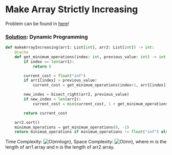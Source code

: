 # Make Array Strictly Increasing

Problem can be found in [here](https://leetcode.com/problems/make-array-strictly-increasing/)!

### [Solution](/Dynamic%20Programming/1187-MakeArrayStrictlyIncreasing/solution.py): Dynamic Programming

```python
def makeArrayIncreasing(arr1: List[int], arr2: List[int]) -> int:
    @cache
    def get_minimum_operations(index: int, previous_value: int) -> int:
        if index == len(arr1):
            return 0

        current_cost = float("inf")
        if arr1[index] > previous_value:
            current_cost = get_minimum_operations(index+1, arr1[index])

        new_index = bisect_right(arr2, previous_value)
        if new_index < len(arr2):
            current_cost = min(current_cost, 1 + get_minimum_operations(index+1, arr2[new_index]))

        return current_cost

    arr2.sort()
    minimum_operations = get_minimum_operations(0, -1)
    return minimum_operations if minimum_operations != float("inf") else -1
```

Time Complexity: ![O(mnlogn)](<https://latex.codecogs.com/svg.image?\inline&space;O(mnlogn)>), Space Complexity: ![O(mn)](<https://latex.codecogs.com/svg.image?\inline&space;O(mn)>), where m is the length of arr1 array and n is the length of arr2 array.

